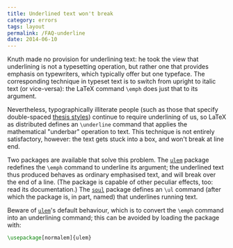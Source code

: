 ```yaml
---
title: Underlined text won't break
category: errors
tags: layout
permalink: /FAQ-underline
date: 2014-06-10
---
```


Knuth made no provision for underlining text: he took the view that
underlining is not a typesetting operation, but rather one that
provides emphasis on typewriters, which typically offer but one
typeface.  The corresponding technique in typeset text is to switch
from upright to italic text (or vice-versa): the LaTeX command
`\emph` does just that to its argument.

Nevertheless, typographically illiterate people (such as those that
specify double-spaced
[thesis styles](FAQ-linespace))
continue to require underlining of us, so LaTeX as distributed
defines an `\underline` command that applies the mathematical
"underbar" operation to text.  This technique is not entirely
satisfactory, however: the text gets stuck into a box, and won't break
at line end.

Two packages are available that solve this problem.  The
[`ulem`](https://ctan.org/pkg/ulem) package redefines the
`\emph` command to underline its argument; the underlined text thus
produced behaves as ordinary emphasised text, and will break over the
end of a line.  (The package is capable of other peculiar effects,
too: read its documentation.)
The [`soul`](https://ctan.org/pkg/soul) package defines an `\ul` command (after which the
package is, in part, named) that underlines running text.

Beware of [`ulem`](https://ctan.org/pkg/ulem)'s default behaviour, which is to convert the
`\emph` command into an underlining command; this can be avoided by
loading the package with:
```latex
\usepackage[normalem]{ulem}
```

